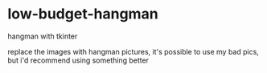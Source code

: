 # low-budget-hangman
hangman with tkinter

replace the images with hangman pictures, it's possible to use my bad pics, but i'd recommend using something better
